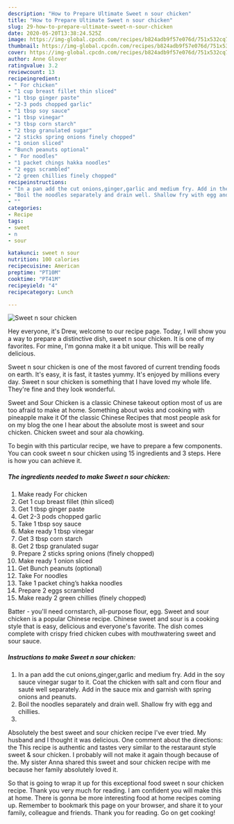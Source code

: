 ```yaml
---
description: "How to Prepare Ultimate Sweet n sour chicken"
title: "How to Prepare Ultimate Sweet n sour chicken"
slug: 29-how-to-prepare-ultimate-sweet-n-sour-chicken
date: 2020-05-20T13:38:24.525Z
image: https://img-global.cpcdn.com/recipes/b824adb9f57e076d/751x532cq70/sweet-n-sour-chicken-recipe-main-photo.jpg
thumbnail: https://img-global.cpcdn.com/recipes/b824adb9f57e076d/751x532cq70/sweet-n-sour-chicken-recipe-main-photo.jpg
cover: https://img-global.cpcdn.com/recipes/b824adb9f57e076d/751x532cq70/sweet-n-sour-chicken-recipe-main-photo.jpg
author: Anne Glover
ratingvalue: 3.2
reviewcount: 13
recipeingredient:
- " For chicken"
- "1 cup breast fillet thin sliced"
- "1 tbsp ginger paste"
- "2-3 pods chopped garlic"
- "1 tbsp soy sauce"
- "1 tbsp vinegar"
- "3 tbsp corn starch"
- "2 tbsp granulated sugar"
- "2 sticks spring onions finely chopped"
- "1 onion sliced"
- "Bunch peanuts optional"
- " For noodles"
- "1 packet chings hakka noodles"
- "2 eggs scrambled"
- "2 green chillies finely chopped"
recipeinstructions:
- "In a pan add the cut onions,ginger,garlic and medium fry. Add in the soy sauce vinegar sugar to it. Coat the chicken with salt and corn flour and sauté well separately. Add in the sauce mix and garnish with spring onions and peanuts."
- "Boil the noodles separately and drain well. Shallow fry with egg and chillies."
- ""
categories:
- Recipe
tags:
- sweet
- n
- sour

katakunci: sweet n sour 
nutrition: 100 calories
recipecuisine: American
preptime: "PT10M"
cooktime: "PT41M"
recipeyield: "4"
recipecategory: Lunch

---
```



![Sweet n sour chicken](https://img-global.cpcdn.com/recipes/b824adb9f57e076d/751x532cq70/sweet-n-sour-chicken-recipe-main-photo.jpg)

Hey everyone, it's Drew, welcome to our recipe page. Today, I will show you a way to prepare a distinctive dish, sweet n sour chicken. It is one of my favorites. For mine, I'm gonna make it a bit unique. This will be really delicious.

Sweet n sour chicken is one of the most favored of current trending foods on earth. It's easy, it is fast, it tastes yummy. It's enjoyed by millions every day. Sweet n sour chicken is something that I have loved my whole life. They're fine and they look wonderful.

Sweet and Sour Chicken is a classic Chinese takeout option most of us are too afraid to make at home. Something about woks and cooking with pineapple make it Of the classic Chinese Recipes that most people ask for on my blog the one I hear about the absolute most is sweet and sour chicken. Chicken sweet and sour ala chowking.


To begin with this particular recipe, we have to prepare a few components. You can cook sweet n sour chicken using 15 ingredients and 3 steps. Here is how you can achieve it.

<!--inarticleads1-->

##### The ingredients needed to make Sweet n sour chicken:

1. Make ready  For chicken
1. Get 1 cup breast fillet (thin sliced)
1. Get 1 tbsp ginger paste
1. Get 2-3 pods chopped garlic
1. Take 1 tbsp soy sauce
1. Make ready 1 tbsp vinegar
1. Get 3 tbsp corn starch
1. Get 2 tbsp granulated sugar
1. Prepare 2 sticks spring onions (finely chopped)
1. Make ready 1 onion sliced
1. Get Bunch peanuts (optional)
1. Take  For noodles
1. Take 1 packet ching’s hakka noodles
1. Prepare 2 eggs scrambled
1. Make ready 2 green chillies (finely chopped)


Batter - you&#39;ll need cornstarch, all-purpose flour, egg. Sweet and sour chicken is a popular Chinese recipe. Chinese sweet and sour is a cooking style that is easy, delicious and everyone&#39;s favorite. The dish comes complete with crispy fried chicken cubes with mouthwatering sweet and sour sauce. 

<!--inarticleads2-->

##### Instructions to make Sweet n sour chicken:

1. In a pan add the cut onions,ginger,garlic and medium fry. Add in the soy sauce vinegar sugar to it. Coat the chicken with salt and corn flour and sauté well separately. Add in the sauce mix and garnish with spring onions and peanuts.
1. Boil the noodles separately and drain well. Shallow fry with egg and chillies.
1. 


Absolutely the best sweet and sour chicken recipe I&#39;ve ever tried. My husband and I thought it was delicious. One comment about the directions: the This recipe is authentic and tastes very similar to the restaraunt style sweet &amp; sour chicken. I probably will not make it again though because of the. My sister Anna shared this sweet and sour chicken recipe with me because her family absolutely loved it. 

So that is going to wrap it up for this exceptional food sweet n sour chicken recipe. Thank you very much for reading. I am confident you will make this at home. There is gonna be more interesting food at home recipes coming up. Remember to bookmark this page on your browser, and share it to your family, colleague and friends. Thank you for reading. Go on get cooking!
